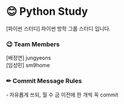 # :blush: Python Study

[파이썬 스터디] 파이썬 방학 그룹 스터디 입니다.

### 😉 Team Members

[배정연] jungyeons  
[임성민] sm9home

### ✏ Commit Message Rules

▫ 자유롭게 쓰되, 월 수 금 이전에 한 개씩 꼭 commit
